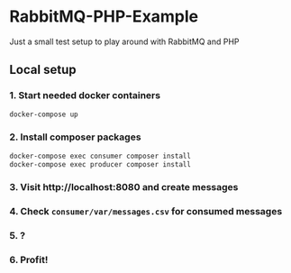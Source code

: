 # RabbitMQ-PHP-Example

Just a small test setup to play around with RabbitMQ and PHP

## Local setup

### 1. Start needed docker containers

```bash
docker-compose up
```

### 2. Install composer packages

```bash
docker-compose exec consumer composer install
docker-compose exec producer composer install
```

### 3. Visit http://localhost:8080 and create messages

### 4. Check `consumer/var/messages.csv` for consumed messages

### 5. ?

### 6. Profit!

